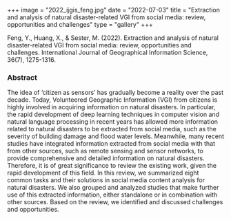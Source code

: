 +++
image = "2022_ijgis_feng.jpg"
date = "2022-07-03"
title = "Extraction and analysis of natural disaster-related VGI from social media: review, opportunities and challenges"
type = "gallery"
+++

Feng, Y., Huang, X., & Sester, M. (2022). Extraction and analysis of natural disaster-related VGI from social media: review, opportunities and challenges. International Journal of Geographical Information Science, 36(7), 1275-1316.

### Abstract

The idea of ‘citizen as sensors’ has gradually become a reality over the past decade. Today, Volunteered Geographic Information (VGI) from citizens is highly involved in acquiring information on natural disasters. In particular, the rapid development of deep learning techniques in computer vision and natural language processing in recent years has allowed more information related to natural disasters to be extracted from social media, such as the severity of building damage and flood water levels. Meanwhile, many recent studies have integrated information extracted from social media with that from other sources, such as remote sensing and sensor networks, to provide comprehensive and detailed information on natural disasters. Therefore, it is of great significance to review the existing work, given the rapid development of this field. In this review, we summarized eight common tasks and their solutions in social media content analysis for natural disasters. We also grouped and analyzed studies that make further use of this extracted information, either standalone or in combination with other sources. Based on the review, we identified and discussed challenges and opportunities.
